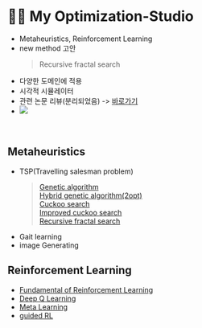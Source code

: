 # 👨‍💻 My Optimization-Studio
- Metaheuristics, Reinforcement Learning
- new method 고안
  > Recursive fractal search
- 다양한 도메인에 적용
- 시각적 시뮬레이터
- 관련 논문 리뷰(분리되었음) -> [바로가기](https://github.com/koptimizer//my_PaperList)
- <img src = "https://img.shields.io/badge/Language-python-blue">
<br/>

## Metaheuristics
- TSP(Travelling salesman problem)
  > [Genetic algorithm](https://github.com/koptimizer/my_MH-studio/blob/master/code/numpyGA.py)<br/>
  > [Hybrid genetic algorithm(2opt)](https://github.com/koptimizer//my_MH-studio/blob/master/code/enhancedOptNumGA.py)<br/>
  > [Cuckoo search](https://github.com/koptimizer//my_MH-studio/blob/master/code/CS.py)<br/>
  > [Improved cuckoo search](https://github.com/koptimizer//my_MH-studio/blob/master/code/enhancedCS.py)<br/>
  > [Recursive fractal search](https://github.com/koptimizer//my_MH-studio/blob/master/code/RecursiveFractalSearch.py)
- Gait learning
- image Generating

## Reinforcement Learning
- [Fundamental of Reinforcement Learning]()
- [Deep Q Learning]()
- [Meta Learning]()
- [guided RL]()
